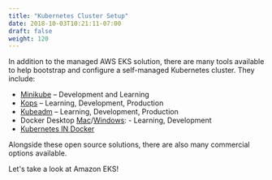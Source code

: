 ```yaml
---
title: "Kubernetes Cluster Setup"
date: 2018-10-03T10:21:11-07:00
draft: false
weight: 120
---
```



In addition to the managed AWS EKS solution, there are many tools available to help bootstrap and configure a self-managed Kubernetes cluster.  They include:

* [Minikube](https://kubernetes.io/docs/setup/minikube/) – Development and Learning
* [Kops](https://github.com/kubernetes/kops) – Learning, Development, Production
* [Kubeadm](https://kubernetes.io/docs/setup/independent/create-cluster-kubeadm/) – Learning, Development, Production
* Docker Desktop [Mac](https://docs.docker.com/docker-for-mac/#kubernetes)/[Windows](https://docs.docker.com/docker-for-windows/#kubernetes): - Learning, Development
* [Kubernetes IN Docker](https://github.com/kubernetes-sigs/kind)

Alongside these open source solutions, there are also many commercial options available.

Let's take a look at Amazon EKS!
